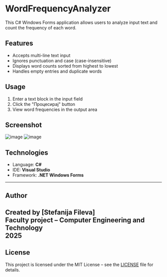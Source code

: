 # WordFrequencyAnalyzer
This C# Windows Forms application allows users to analyze input text and count the frequency of each word.

## Features
- Accepts multi-line text input
- Ignores punctuation and case (case-insensitive)
- Displays word counts sorted from highest to lowest
- Handles empty entries and duplicate words

## Usage
1. Enter a text block in the input field
2. Click the "Процесирај" button
3. View word frequencies in the output area

## Screenshot
![image](https://github.com/user-attachments/assets/2b0a4574-8ede-4e8f-b9e9-f399403af4ad)
![image](https://github.com/user-attachments/assets/01b09174-dae8-4903-9476-1bf171c15e98)

## Technologies
- Language: **C#**
- IDE: **Visual Studio**
- Framework: **.NET Windows Forms**
---
##  Author
Created by **[Stefanija Fileva]**  
Faculty project – Computer Engineering and Technology  
2025
---
## License

This project is licensed under the MIT License – see the [LICENSE](LICENSE) file for details.
